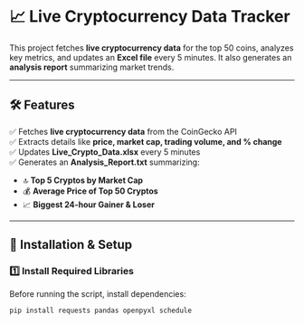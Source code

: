 # 📈 Live Cryptocurrency Data Tracker

This project fetches **live cryptocurrency data** for the top 50 coins, analyzes key metrics, and updates an **Excel file** every 5 minutes. It also generates an **analysis report** summarizing market trends.

---

## 🛠 Features
✅ Fetches **live cryptocurrency data** from the CoinGecko API  
✅ Extracts details like **price, market cap, trading volume, and % change**  
✅ Updates **Live_Crypto_Data.xlsx** every 5 minutes  
✅ Generates an **Analysis_Report.txt** summarizing:  
  - 🔝 **Top 5 Cryptos by Market Cap**  
  - 💰 **Average Price of Top 50 Cryptos**  
  - 📈 **Biggest 24-hour Gainer & Loser**  

---

## 🚀 Installation & Setup

### **1️⃣ Install Required Libraries**
Before running the script, install dependencies:
```sh
pip install requests pandas openpyxl schedule
